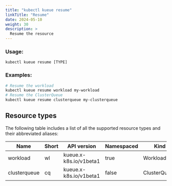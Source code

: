 ```yaml
---
title: "kubectl kueue resume"
linkTitle: "Resume"
date: 2024-05-10
weight: 30
description: >
  Resume the resource
---
```


### Usage:

```
kubectl kueue resume [TYPE]
```

### Examples:

```bash
# Resume the workload 
kubectl kueue resume workload my-workload
# Resume the ClusterQueue 
kubectl kueue resume clusterqueue my-clusterqueue
```

## Resource types

The following table includes a list of all the supported resource types and their abbreviated aliases:

| Name     | Short | API version            | Namespaced | Kind     |
|----------|-------|------------------------|------------|----------|
| workload | wl    | kueue.x-k8s.io/v1beta1 | true       | Workload |
| clusterqueue | cq    | kueue.x-k8s.io/v1beta1 | false       | ClusterQueue |
